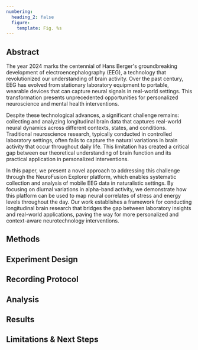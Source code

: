 ```yaml
---
numbering:
  heading_2: false
  figure:
    template: Fig. %s
---
```


## Abstract
The year 2024 marks the centennial of Hans Berger's groundbreaking development of electroencephalography (EEG), a technology that revolutionized our understanding of brain activity. Over the past century, EEG has evolved from stationary laboratory equipment to portable, wearable devices that can capture neural signals in real-world settings. This transformation presents unprecedented opportunities for personalized neuroscience and mental health interventions.

Despite these technological advances, a significant challenge remains: collecting and analyzing longitudinal brain data that captures real-world neural dynamics across different contexts, states, and conditions. Traditional neuroscience research, typically conducted in controlled laboratory settings, often fails to capture the natural variations in brain activity that occur throughout daily life. This limitation has created a critical gap between our theoretical understanding of brain function and its practical application in personalized interventions.

In this paper, we present a novel approach to addressing this challenge through the NeuroFusion Explorer platform, which enables systematic collection and analysis of mobile EEG data in naturalistic settings. By focusing on diurnal variations in alpha-band activity, we demonstrate how this platform can be used to map neural correlates of stress and energy levels throughout the day. Our work establishes a framework for conducting longitudinal brain research that bridges the gap between laboratory insights and real-world applications, paving the way for more personalized and context-aware neurotechnology interventions.

## Methods

## Experiment Design

## Recording Protocol

## Analysis

## Results

## Limitations & Next Steps